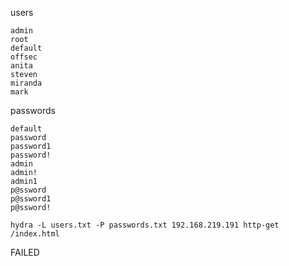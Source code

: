 
users
```
admin
root
default
offsec
anita
steven
miranda
mark
```

passwords
```
default
password
password1
password!
admin
admin!
admin1
p@ssword
p@ssword1
p@ssword!
```

```
hydra -L users.txt -P passwords.txt 192.168.219.191 http-get /index.html
```

FAILED